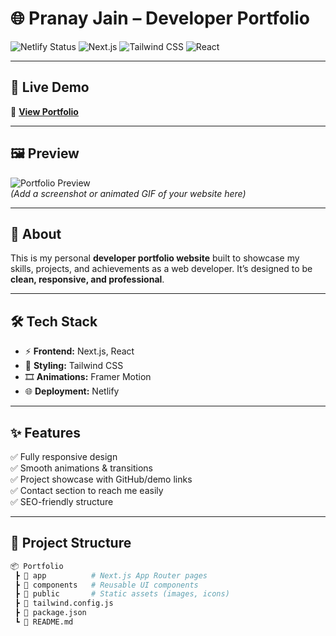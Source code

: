 # 🌐 Pranay Jain – Developer Portfolio  

![Netlify Status](https://api.netlify.com/api/v1/badges/YOUR_NETLIFY_BADGE/deploy-status)
![Next.js](https://img.shields.io/badge/Next.js-000000?style=for-the-badge&logo=nextdotjs&logoColor=white)
![Tailwind CSS](https://img.shields.io/badge/Tailwind_CSS-38B2AC?style=for-the-badge&logo=tailwind-css&logoColor=white)
![React](https://img.shields.io/badge/React-20232A?style=for-the-badge&logo=react&logoColor=61DAFB)

---

## 🚀 Live Demo  
🔗 **[View Portfolio](https://pranay-dev-portfolio.netlify.app/)**  

---

## 🖼 Preview  

![Portfolio Preview](https://your-screenshot-link.com)  
*(Add a screenshot or animated GIF of your website here)*

---

## 📖 About  

This is my personal **developer portfolio website** built to showcase my  
skills, projects, and achievements as a web developer. It’s designed to be **clean, responsive, and professional**.

---

## 🛠 Tech Stack  

- ⚡ **Frontend:** Next.js, React  
- 🎨 **Styling:** Tailwind CSS  
- 🎞 **Animations:** Framer Motion  
- 🌐 **Deployment:** Netlify  

---

## ✨ Features  

✅ Fully responsive design  
✅ Smooth animations & transitions  
✅ Project showcase with GitHub/demo links  
✅ Contact section to reach me easily  
✅ SEO-friendly structure  

---

## 📂 Project Structure  

```bash
📦 Portfolio
 ┣ 📂 app          # Next.js App Router pages
 ┣ 📂 components   # Reusable UI components
 ┣ 📂 public       # Static assets (images, icons)
 ┣ 📜 tailwind.config.js
 ┣ 📜 package.json
 ┗ 📜 README.md
